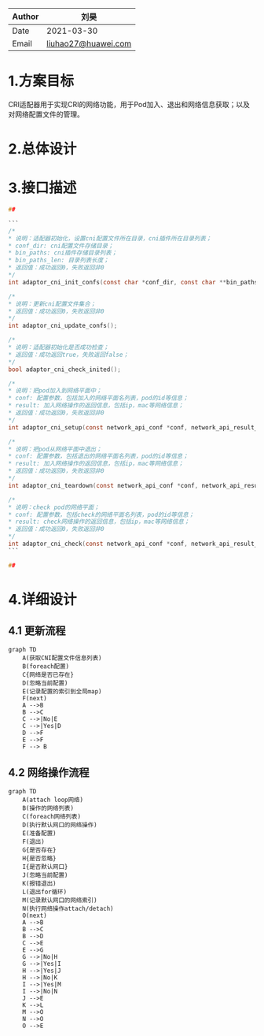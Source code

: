 | Author | 刘昊                                    |
| ------ | ------------------------------------------ |
| Date   | 2021-03-30                                 |
| Email  | [liuhao27@huawei.com](liuhao27@huawei.com) |

# 1.方案目标

CRI适配器用于实现CRI的网络功能，用于Pod加入、退出和网络信息获取；以及对网络配置文件的管理。

# 2.总体设计

# 3.接口描述

```c
## 

​```
/*
* 说明：适配器初始化，设置cni配置文件所在目录，cni插件所在目录列表；
* conf_dir: cni配置文件存储目录；
* bin_paths: cni插件存储目录列表；
* bin_paths_len: 目录列表长度；
* 返回值：成功返回0，失败返回非0
*/
int adaptor_cni_init_confs(const char *conf_dir, const char **bin_paths, const size_t bin_paths_len);

/*
* 说明：更新cni配置文件集合；
* 返回值：成功返回0，失败返回非0
*/
int adaptor_cni_update_confs();

/*
* 说明：适配器初始化是否成功检查；
* 返回值：成功返回true，失败返回false；
*/
bool adaptor_cni_check_inited();

/*
* 说明：把pod加入到网络平面中；
* conf: 配置参数，包括加入的网络平面名列表，pod的id等信息；
* result: 加入网络操作的返回信息，包括ip，mac等网络信息；
* 返回值：成功返回0，失败返回非0
*/
int adaptor_cni_setup(const network_api_conf *conf, network_api_result_list *result);

/*
* 说明：把pod从网络平面中退出；
* conf: 配置参数，包括退出的网络平面名列表，pod的id等信息；
* result: 加入网络操作的返回信息，包括ip，mac等网络信息；
* 返回值：成功返回0，失败返回非0
*/
int adaptor_cni_teardown(const network_api_conf *conf, network_api_result_list *result);

/*
* 说明：check pod的网络平面；
* conf: 配置参数，包括check的网络平面名列表，pod的id等信息；
* result: check网络操作的返回信息，包括ip，mac等网络信息；
* 返回值：成功返回0，失败返回非0
*/
int adaptor_cni_check(const network_api_conf *conf, network_api_result_list *result);
​```

## 
```

# 4.详细设计

## 4.1 更新流程

```mermaid
graph TD
	A(获取CNI配置文件信息列表)
	B(foreach配置)
	C{网络是否已存在}
	D(忽略当前配置)
	E(记录配置的索引到全局map)
	F(next)
	A -->B
	B -->C
	C -->|No|E
	C -->|Yes|D
	D -->F
	E -->F
	F --> B
```

## 4.2 网络操作流程

```mermaid
graph TD
	A(attach loop网络)
	B(操作的网络列表)
	C(foreach网络列表)
	D(执行默认网口的网络操作)
	E(准备配置)
	F(退出)
	G{是否存在}
	H{是否忽略}
	I{是否默认网口}
	J(忽略当前配置)
	K(报错退出)
	L(退出for循环)
	M(记录默认网口的网络索引)
	N(执行网络操作attach/detach)
	O(next)
	A -->B
	B -->C
	B -->D
	C -->E
	E -->G
	G -->|No|H
	G -->|Yes|I
	H -->|Yes|J
	H -->|No|K
	I -->|Yes|M
	I -->|No|N
	J -->E
	K -->L
	M -->O
	N -->O
	O -->E
```